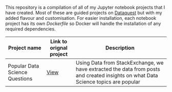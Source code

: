 This repository is a compilation of all of my Jupyter notebook projects that I have created. Most of these are guided projects on [Dataquest]('dataquest.io/') but with my added flavour and customisation. For easier installation, each notebook project has its own *Dockerfile* so Docker will handle the installation of any required dependencies.

| Project name | Link to orignal project | Description |
| --------     | -------- | -------- |
| Popular Data Science Questions | [View](https://app.dataquest.io/m/469/guided-project%3A-popular-data-science-questions/2/stack-exchange) | Using Data from StackExchange, we have extracted the data from posts and created insights on what Data Science topics are popular |
